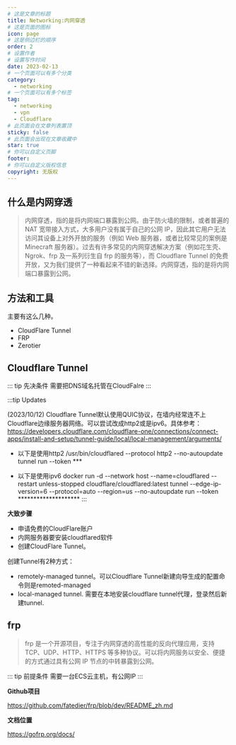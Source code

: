 ```yaml
---
# 这是文章的标题
title: Networking:内网穿透
# 这是页面的图标
icon: page
# 这是侧边栏的顺序
order: 2
# 设置作者
# 设置写作时间
date: 2023-02-13
# 一个页面可以有多个分类
category:
  - networking
# 一个页面可以有多个标签
tag:
  - networking
  - vpn
  - Cloudflare
# 此页面会在文章列表置顶
sticky: false
# 此页面会出现在文章收藏中
star: true
# 你可以自定义页脚
footer: 
# 你可以自定义版权信息
copyright: 无版权
---
```





## 什么是内网穿透

> 内网穿透，指的是将内网端口暴露到公网。由于防火墙的限制，或者普遍的 NAT 宽带接入方式，大多用户没有属于自己的公网 IP，因此其它用户无法访问其设备上对外开放的服务（例如 Web 服务器，或者比较常见的案例是 Minecraft 服务器）。过去有许多常见的内网穿透解决方案（例如花生壳、Ngrok、frp 及一系列衍生自 frp 的服务等），而 Cloudflare Tunnel 的免费开放，又为我们提供了一种看起来不错的新选择。内网穿透，指的是将内网端口暴露到公网。


## 方法和工具

主要有这么几种。

- CloudFlare Tunnel
- FRP
- Zerotier


## Cloudflare Tunnel

::: tip 先决条件
需要把DNS域名托管在CloudFalre
:::

:::tip Updates

(2023/10/12) Cloudflare Tunnel默认使用QUIC协议，在墙内经常连不上Cloudflare边缘服务器网络。可以尝试改成http2或是ipv6。具体参考：
https://developers.cloudflare.com/cloudflare-one/connections/connect-apps/install-and-setup/tunnel-guide/local/local-management/arguments/

- 以下是使用http2
/usr/bin/cloudflared --protocol http2 --no-autoupdate tunnel run --token ***

- 以下是使用ipv6
docker run -d --network host --name=cloudflared --restart unless-stopped cloudflare/cloudflared:latest tunnel --edge-ip-version=6 --protocol=auto --region=us --no-autoupdate run --token ********************
:::

**大致步骤**

- 申请免费的CloudFlare账户
- 内网服务器要安装cloudflared软件
- 创建CloudFlare Tunnel。

创建Tunnel有2种方式：

- remotely-managed tunnel。可以Cloudflare Tunnel新建向导生成的配置命令则是remoted-managed
- local-managed tunnel. 需要在本地安装cloudflare tunnel代理，登录然后新建tunnel.






## frp

>frp 是一个开源项目，专注于内网穿透的高性能的反向代理应用，支持 TCP、UDP、HTTP、HTTPS 等多种协议。可以将内网服务以安全、便捷的方式通过具有公网 IP 节点的中转暴露到公网。

::: tip 前提条件
需要一台ECS云主机，有公网IP
:::



**Github项目**

https://github.com/fatedier/frp/blob/dev/README_zh.md




**文档位置**

https://gofrp.org/docs/

